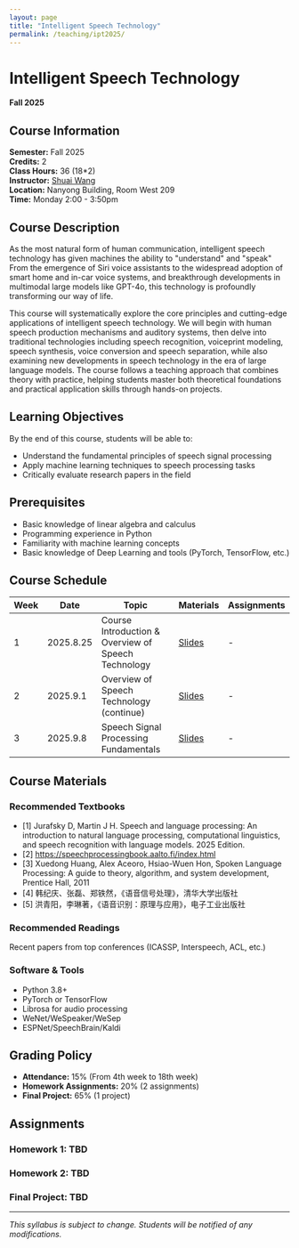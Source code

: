 ```yaml
---
layout: page
title: "Intelligent Speech Technology"
permalink: /teaching/ipt2025/
---
```


# Intelligent Speech Technology
**Fall 2025**

## Course Information

**Semester:** Fall 2025  
**Credits:** 2  
**Class Hours:** 36 (18*2)  
**Instructor:** [Shuai Wang](/)  
**Location:** Nanyong Building, Room West 209  
**Time:** Monday 2:00 - 3:50pm

## Course Description

As the most natural form of human communication, intelligent speech technology has given machines the ability to "understand" and "speak" From the emergence of Siri voice assistants to the widespread adoption of smart home and in-car voice systems, and breakthrough developments in multimodal large models like GPT-4o, this technology is profoundly transforming our way of life.

This course will systematically explore the core principles and cutting-edge applications of intelligent speech technology. We will begin with human speech production mechanisms and auditory systems, then delve into traditional technologies including speech recognition, voiceprint modeling, speech synthesis, voice conversion and speech separation, while also examining new developments in speech technology in the era of large language models. The course follows a teaching approach that combines theory with practice, helping students master both theoretical foundations and practical application skills through hands-on projects.

## Learning Objectives

By the end of this course, students will be able to:

- Understand the fundamental principles of speech signal processing
- Apply machine learning techniques to speech processing tasks
- Critically evaluate research papers in the field

## Prerequisites

- Basic knowledge of linear algebra and calculus
- Programming experience in Python
- Familiarity with machine learning concepts
- Basic knowledge of Deep Learning and tools (PyTorch, TensorFlow, etc.)

## Course Schedule

| Week | Date | Topic | Materials | Assignments |
|------|------|-------|-----------|-------------|
| 1 | 2025.8.25 | Course Introduction & Overview of Speech Technology | [Slides](#) | - |
| 2 | 2025.9.1 | Overview of Speech Technology (continue) | [Slides](#) | - |
| 3 | 2025.9.8  | Speech Signal Processing Fundamentals | [Slides](#) | - |


## Course Materials

### Recommended Textbooks
- [1] Jurafsky D, Martin J H. Speech and language processing: An introduction to natural language processing, computational linguistics, and speech recognition with language models. 2025 Edition.
- [2] https://speechprocessingbook.aalto.fi/index.html
- [3] Xuedong Huang, Alex Aceoro, Hsiao-Wuen Hon, Spoken Language Processing: A guide to theory, algorithm, and system development, Prentice Hall, 2011
- [4] 韩纪庆、张磊、郑铁然，《语音信号处理》，清华大学出版社
- [5] 洪青阳，李琳著，《语音识别：原理与应用》，电子工业出版社


### Recommended Readings
Recent papers from top conferences (ICASSP, Interspeech, ACL, etc.)


### Software & Tools
- Python 3.8+
- PyTorch or TensorFlow
- Librosa for audio processing
- WeNet/WeSpeaker/WeSep
- ESPNet/SpeechBrain/Kaldi

## Grading Policy

- **Attendance:** 15% (From 4th week to 18th week)
- **Homework Assignments:** 20% (2 assignments)
- **Final Project:** 65% (1 project)

## Assignments

### Homework 1: TBD


### Homework 2: TBD


### Final Project: TBD



---

*This syllabus is subject to change. Students will be notified of any modifications.*
